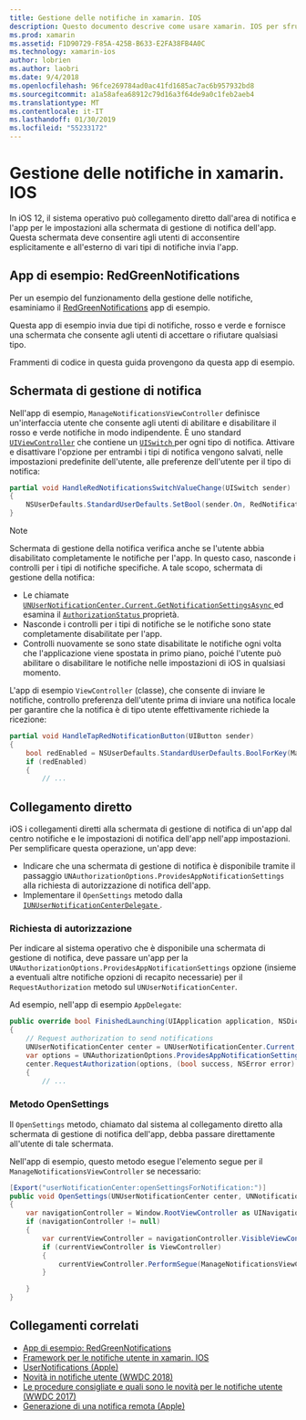 ```yaml
---
title: Gestione delle notifiche in xamarin. IOS
description: Questo documento descrive come usare xamarin. IOS per sfruttare i vantaggi delle nuove funzionalità di gestione notifica introdotto in iOS 12.
ms.prod: xamarin
ms.assetid: F1D90729-F85A-425B-B633-E2FA38FB4A0C
ms.technology: xamarin-ios
author: lobrien
ms.author: laobri
ms.date: 9/4/2018
ms.openlocfilehash: 96fce269784ad0ac41fd1685ac7ac6b957932bd8
ms.sourcegitcommit: a1a58afea68912c79d16a3f64de9a0c1feb2aeb4
ms.translationtype: MT
ms.contentlocale: it-IT
ms.lasthandoff: 01/30/2019
ms.locfileid: "55233172"
---
```

# <a name="notification-management-in-xamarinios"></a>Gestione delle notifiche in xamarin. IOS

In iOS 12, il sistema operativo può collegamento diretto dall'area di notifica e l'app per le impostazioni alla schermata di gestione di notifica dell'app. Questa schermata deve consentire agli utenti di acconsentire esplicitamente e all'esterno di vari tipi di notifiche invia l'app.

## <a name="sample-app-redgreennotifications"></a>App di esempio: RedGreenNotifications

Per un esempio del funzionamento della gestione delle notifiche, esaminiamo il [RedGreenNotifications](https://developer.xamarin.com/samples/monotouch/iOS12/RedGreenNotifications) app di esempio.

Questa app di esempio invia due tipi di notifiche, rosso e verde e fornisce una schermata che consente agli utenti di accettare o rifiutare qualsiasi tipo.

Frammenti di codice in questa guida provengono da questa app di esempio.

## <a name="notification-management-screen"></a>Schermata di gestione di notifica

Nell'app di esempio, `ManageNotificationsViewController` definisce un'interfaccia utente che consente agli utenti di abilitare e disabilitare il rosso e verde notifiche in modo indipendente. È uno standard [`UIViewController`](xref:UIKit.UIViewController)
che contiene un [ `UISwitch` ](xref:UIKit.UISwitch) per ogni tipo di notifica. Attivare e disattivare l'opzione per entrambi i tipi di notifica vengono salvati, nelle impostazioni predefinite dell'utente, alle preferenze dell'utente per il tipo di notifica:

```csharp
partial void HandleRedNotificationsSwitchValueChange(UISwitch sender)
{
    NSUserDefaults.StandardUserDefaults.SetBool(sender.On, RedNotificationsEnabledKey);
}
```

> [!NOTE]
> Schermata di gestione della notifica verifica anche se l'utente abbia disabilitato completamente le notifiche per l'app. In questo caso, nasconde i controlli per i tipi di notifiche specifiche. A tale scopo, schermata di gestione della notifica:
>
> - Le chiamate [ `UNUserNotificationCenter.Current.GetNotificationSettingsAsync` ](xref:UserNotifications.UNUserNotificationCenter.GetNotificationSettingsAsync) ed esamina il [ `AuthorizationStatus` ](xref:UserNotifications.UNNotificationSettings.AuthorizationStatus) proprietà.
> - Nasconde i controlli per i tipi di notifiche se le notifiche sono state completamente disabilitate per l'app.
> - Controlli nuovamente se sono state disabilitate le notifiche ogni volta che l'applicazione viene spostata in primo piano, poiché l'utente può abilitare o disabilitare le notifiche nelle impostazioni di iOS in qualsiasi momento.

L'app di esempio `ViewController` (classe), che consente di inviare le notifiche, controllo preferenza dell'utente prima di inviare una notifica locale per garantire che la notifica è di tipo utente effettivamente richiede la ricezione:

```csharp
partial void HandleTapRedNotificationButton(UIButton sender)
{
    bool redEnabled = NSUserDefaults.StandardUserDefaults.BoolForKey(ManageNotificationsViewController.RedNotificationsEnabledKey);
    if (redEnabled)
    {
        // ...
```

## <a name="deep-link"></a>Collegamento diretto

iOS i collegamenti diretti alla schermata di gestione di notifica di un'app dal centro notifiche e le impostazioni di notifica dell'app nell'app impostazioni. Per semplificare questa operazione, un'app deve:

- Indicare che una schermata di gestione di notifica è disponibile tramite il passaggio `UNAuthorizationOptions.ProvidesAppNotificationSettings` alla richiesta di autorizzazione di notifica dell'app.
- Implementare il `OpenSettings` metodo dalla [ `IUNUserNotificationCenterDelegate` ](xref:UserNotifications.IUNUserNotificationCenterDelegate).

### <a name="authorization-request"></a>Richiesta di autorizzazione

Per indicare al sistema operativo che è disponibile una schermata di gestione di notifica, deve passare un'app per la `UNAuthorizationOptions.ProvidesAppNotificationSettings` opzione (insieme a eventuali altre notifiche opzioni di recapito necessarie) per il `RequestAuthorization` metodo sul `UNUserNotificationCenter`.

Ad esempio, nell'app di esempio `AppDelegate`:

```csharp
public override bool FinishedLaunching(UIApplication application, NSDictionary launchOptions)
{
    // Request authorization to send notifications
    UNUserNotificationCenter center = UNUserNotificationCenter.Current;
    var options = UNAuthorizationOptions.ProvidesAppNotificationSettings | UNAuthorizationOptions.Alert | UNAuthorizationOptions.Sound | UNAuthorizationOptions.Provisional;
    center.RequestAuthorization(options, (bool success, NSError error) =>
    {
        // ...
```

### <a name="opensettings-method"></a>Metodo OpenSettings

Il `OpenSettings` metodo, chiamato dal sistema al collegamento diretto alla schermata di gestione di notifica dell'app, debba passare direttamente all'utente di tale schermata.

Nell'app di esempio, questo metodo esegue l'elemento segue per il `ManageNotificationsViewController` se necessario:

```csharp
[Export("userNotificationCenter:openSettingsForNotification:")]
public void OpenSettings(UNUserNotificationCenter center, UNNotification notification)
{
    var navigationController = Window.RootViewController as UINavigationController;
    if (navigationController != null)
    {
        var currentViewController = navigationController.VisibleViewController;
        if (currentViewController is ViewController)
        {
            currentViewController.PerformSegue(ManageNotificationsViewController.ShowManageNotificationsSegue, this);
        }

    }
}
```

## <a name="related-links"></a>Collegamenti correlati

- [App di esempio: RedGreenNotifications](https://developer.xamarin.com/samples/monotouch/iOS12/RedGreenNotifications)
- [Framework per le notifiche utente in xamarin. IOS](~/ios/platform/user-notifications/index.md)
- [UserNotifications (Apple)](https://developer.apple.com/documentation/usernotifications?language=objc)
- [Novità in notifiche utente (WWDC 2018)](https://developer.apple.com/videos/play/wwdc2018/710/)
- [Le procedure consigliate e quali sono le novità per le notifiche utente (WWDC 2017)](https://developer.apple.com/videos/play/wwdc2017/708/)
- [Generazione di una notifica remota (Apple)](https://developer.apple.com/documentation/usernotifications/setting_up_a_remote_notification_server/generating_a_remote_notification)
